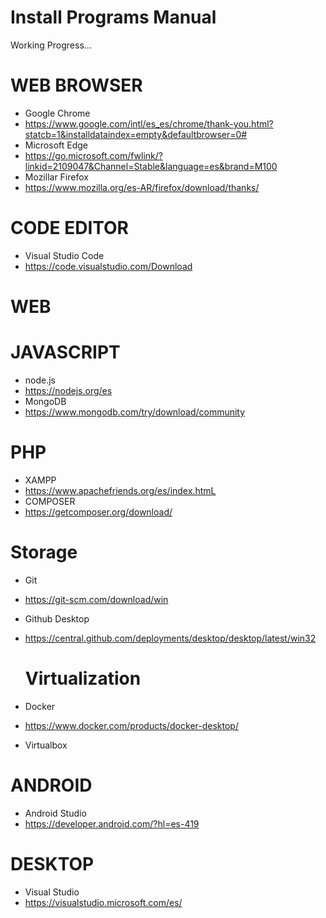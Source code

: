 # Install Programs Manual

Working Progress...

# WEB BROWSER
- Google Chrome
- https://www.google.com/intl/es_es/chrome/thank-you.html?statcb=1&installdataindex=empty&defaultbrowser=0#
- Microsoft Edge
- https://go.microsoft.com/fwlink/?linkid=2109047&Channel=Stable&language=es&brand=M100
- Mozillar Firefox
- https://www.mozilla.org/es-AR/firefox/download/thanks/

# CODE EDITOR
- Visual Studio Code
- https://code.visualstudio.com/Download

# WEB

# JAVASCRIPT
- node.js
- https://nodejs.org/es
- MongoDB
- https://www.mongodb.com/try/download/community
# PHP
- XAMPP
- https://www.apachefriends.org/es/index.htmL
- COMPOSER
- https://getcomposer.org/download/

# Storage
- Git
- https://git-scm.com/download/win
- Github Desktop
- https://central.github.com/deployments/desktop/desktop/latest/win32

  # Virtualization
- Docker
- https://www.docker.com/products/docker-desktop/
- Virtualbox

# ANDROID
- Android Studio
- https://developer.android.com/?hl=es-419

# DESKTOP
- Visual Studio
- https://visualstudio.microsoft.com/es/
